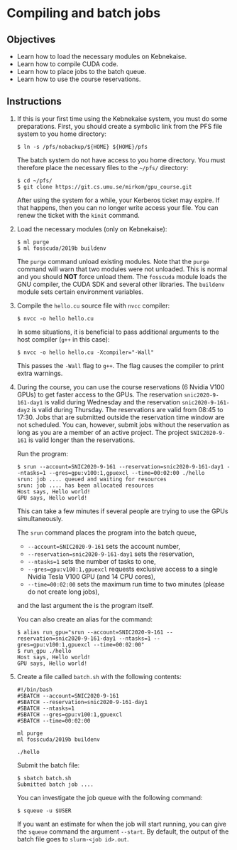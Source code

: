 # Compiling and batch jobs

## Objectives

 - Learn how to load the necessary modules on Kebnekaise.
 - Learn how to compile CUDA code.
 - Learn how to place jobs to the batch queue.
 - Learn how to use the course reservations.

## Instructions

 1. If this is your first time using the Kebnekaise system, you must do some
    preparations. First, you should create a symbolic link from the PFS file
    system to you home directory:
    
    ```
    $ ln -s /pfs/nobackup/${HOME} ${HOME}/pfs
    ```
    
    The batch system do not have access to you home directory. You must therefore place
    the necessary files to the `~/pfs/` directory:
    
    ```
    $ cd ~/pfs/
    $ git clone https://git.cs.umu.se/mirkom/gpu_course.git
    ```
    
    After using the system for a while, your Kerberos ticket may expire. If that
    happens, then you can no longer write access your file. You can renew the
    ticket with the `kinit` command.

 2. Load the necessary modules (only on Kebnekaise):
 
    ```
    $ ml purge
    $ ml fosscuda/2019b buildenv
    ```
    
    The `purge` command unload existing modules. Note that the `purge` command
    will warn that two modules were not unloaded. This is normal and you should
    **NOT** force unload them. The `fosscuda` module loads the GNU compiler,
    the CUDA SDK and several other libraries. The `buildenv` module sets certain
    environment variables.

 3. Compile the `hello.cu` source file with `nvcc` compiler:
 
    ```
    $ nvcc -o hello hello.cu
    ```
    
    In some situations, it is beneficial to pass additional arguments to the
    host compiler (`g++` in this case):
    
    ```
    $ nvcc -o hello hello.cu -Xcompiler="-Wall"
    ```
    
    This passes the `-Wall` flag to `g++`. The flag causes the compiler to print
    extra warnings.

 4. During the course, you can use the course reservations (6 Nvidia V100 GPUs)
    to get faster access to the GPUs. The reservation `snic2020-9-161-day1` is
    valid during Wednesday and the reservation `snic2020-9-161-day2` is valid
    during Thursday. The reservations are valid from 08:45 to 17:30. Jobs that
    are submitted outside the reservation time window are not scheduled. You
    can, however, submit jobs without the reservation as long as you are a
    member of an active project. The project `SNIC2020-9-161` is valid longer
    than the reservations.
  
    Run the program:
 
    ```
    $ srun --account=SNIC2020-9-161 --reservation=snic2020-9-161-day1 --ntasks=1 --gres=gpu:v100:1,gpuexcl --time=00:02:00 ./hello
    srun: job .... queued and waiting for resources
    srun: job .... has been allocated resources
    Host says, Hello world!
    GPU says, Hello world!
    ```
    
    This can take a few minutes if several people are trying to use the GPUs
    simultaneously. 
    
    The `srun` command places the program into the batch queue,
    
     - `--account=SNIC2020-9-161` sets the account number,
     - `--reservation=snic2020-9-161-day1` sets the reservation,
     - `--ntasks=1` sets the number of tasks to one,
     - `--gres=gpu:v100:1,gpuexcl` requests exclusive access to a single Nvidia
       Tesla V100 GPU (and 14 CPU cores), 
     - `--time=00:02:00` sets the maximum run time to two minutes (please do not
       create long jobs),
     
    and the last argument the is the program itself.
    
    You can also create an alias for the command:
    
    ```
    $ alias run_gpu="srun --account=SNIC2020-9-161 --reservation=snic2020-9-161-day1 --ntasks=1 --gres=gpu:v100:1,gpuexcl --time=00:02:00"
    $ run_gpu ./hello
    Host says, Hello world!
    GPU says, Hello world!
    ```

 5. Create a file called `batch.sh` with the following contents:
 
    ```
    #!/bin/bash
    #SBATCH --account=SNIC2020-9-161
    #SBATCH --reservation=snic2020-9-161-day1
    #SBATCH --ntasks=1
    #SBATCH --gres=gpu:v100:1,gpuexcl
    #SBATCH --time=00:02:00

    ml purge
    ml fosscuda/2019b buildenv

    ./hello
    ```
    
    Submit the batch file:
    
    ```
    $ sbatch batch.sh 
    Submitted batch job ....
    ```
    
    You can investigate the job queue with the following command: 
    
    ```
    $ squeue -u $USER
    ```
    
    If you want an estimate for when the job will start running, you can
    give the `squeue` command the argument `--start`. By default, the output of
    the batch file goes to `slurm-<job id>.out`.
